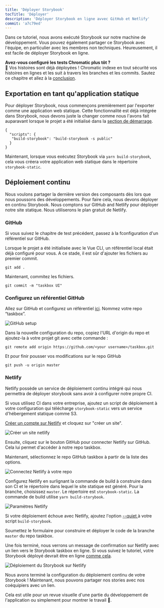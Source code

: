 ```yaml
---
title: 'Déployer Storybook'
tocTitle: 'Déployer'
description: 'Déployer Storybook en ligne avvec GitHub et Netlify'
commit: 'a7c79ed'
---
```


Dans ce tutoriel, nous avons exécuté Storybook sur notre machine de développement. Vous pouvez également partager ce Storybook avec l'équipe, en particulier avec les membres non techniques. Heureusement, il est facile de déployer Storybook en ligne.

<div class="aside">
<strong>Avez-vous configuré les tests Chromatic plus tôt ?</strong>
<br/>
🎉 Vos histoires sont déjà déployées ! Chromatic indexe en tout sécurité vos histoires en lignes et les suit à travers les branches et les commits. Sautez ce chapitre et allez à la <a href="/intro-to-storybook/vue/fr/conclusion">conclusion</a>.
</div>

## Exportation en tant qu'application statique

Pour déployer Storybook, nous commençons premièrement par l'exporter comme une application web statique. Cette fonctionnalité est déjà intégrée dans Storybook, nous devons juste la changer comme nous l'avons fait auparavant lorsque le projet a été initialisé dans la [section de démarrage](/intro-to-storybook/vue/fr/get-started).

```json::clipboard=false
{
  "scripts": {
   "build-storybook": "build-storybook -s public"
  }
}
```

Maintenant, lorsque vous exécutez Storybook via `yarn build-storybook`, cela vous créera votre application web statique dans le répertoire `storybook-static`.

## Déploiement continu

Nous voulons partager la dernière version des composants dès lors que nous poussons des développements. Pour faire cela, nous devons déployer en continu Storybook. Nous comptons sur GitHub and Netlify pour déployer notre site statique. Nous utiliserons le plan gratuit de Netlify.

### GitHub

Si vous suivez le chapitre de test précédent, passez à la fconfiguration d'un référentiel sur GitHub.

Lorsque le projet a été initialisée avec le Vue CLI, un référentiel local était déjà configuré pour vous. A ce stade, il est sûr d'ajouter les fichiers au premier commit.

```shell
git add .
```

Maintenant, commitez les fichiers.

```shell
git commit -m "taskbox UI"
```

### Configurez un référentiel GitHub

Allez sur GitHub et configurez un référentiel [ici](https://github.com/new). Nommez votre repo “taskbox”.

![GitHub setup](/intro-to-storybook/github-create-taskbox.png)

Dans la nouvelle configuration du repo, copiez l'URL d'origin du repo et ajoutez-la à votre projet git avec cette commande :

```shell
git remote add origin https://github.com/<your username>/taskbox.git
```

Et pour finir pousser vos modifications sur le repo GitHub

```shell
git push -u origin master
```

### Netlify

Netlify possède un service de déploiement continu intégré qui nous permettra de déployer storybook sans avoir à configurer notre propre CI.

<div class="aside">
Si vous utilisez CI dans votre entreprise, ajoutez un script de déploiement à votre configuration qui télécharge <code>storybook-static</code> vers un service d'hébergement statique comme S3.
</div>

[Créer un compte sur Netlify](https://app.netlify.com/start) et cloquez sur "créer un site".

![Créer un site netlify](/intro-to-storybook/netlify-create-site.png)

Ensuite, cliquez sur le bouton GitHub pour connecter Netlify sur GitHub. Cela lui permet d'accéder à notre repo taskbox.

Maintenant, sélectionnez le repo GitHub taskbox à partir de la liste des options.

![Connectez Netlify à votre repo](/intro-to-storybook/netlify-account-picker.png)

Configurez Netlify en surlignant la commande de build à construire dans son CI et le répertoire dans lequel le site statique est généré. Pour la branche, choisissez `master`. Le répertoire est `storybook-static`. La commande de build utilise `yarn build-storybook`.

![Paramètres Netlify](/intro-to-storybook/netlify-settings.png)

<div class="aside"><p>Si votre déploiement échoue avec Netlify, ajoutez l'option <a href="https://storybook.js.org/docs/vue/api/cli-options#build-storybookk">--quiet </a>  à votre script <code>build-storybook</code>.</p></div>

Soumettez le formulaire pour construire et déployer le code de la branche `master` du repo taskbox.

Une fois terminé, nous verrons un message de confirmation sur Netlify avec un lien vers le Storybook taskbox en ligne. Si vous suivez le tutoriel, votre Storybook déployé devrait être en ligne [comme cela](https://clever-banach-415c03.netlify.app/).

![Déploiement du Storybook sur Netlify](/intro-to-storybook/netlify-storybook-deploy.png)

Nous avons terminé la configuration du déploiement continu de votre Storybook ! Maintenant, nous pouvons partager nos stories avec nos coéquipiers avec un lien.

Cela est utile pour un revue visuelle d'une partie du développement de l'application ou simplement pour montrer le travail 💅.
